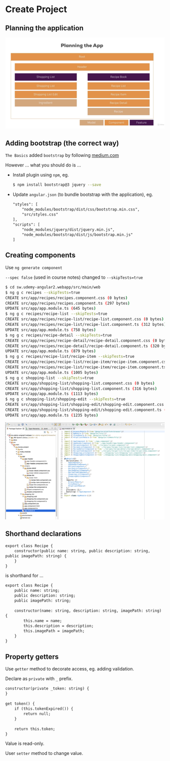 # Create Project

## Planning the application

![Plan](images/application-plan.png)

## Adding bootstrap (the correct way)

`The Basics` added `bootstrap` by following [medium.com](https://medium.com/codingthesmartway-com-blog/using-bootstrap-with-angular-c83c3cee3f4a)

However ... what you should do is ...

* Install plugin using `npm`, eg.
  
  ```bash
  $ npm install bootstrap@3 jquery --save
  ```

* Update `angular.json` (to bundle bootstrap with the application), eg.

  ```
  "styles": [
      "node_modules/bootstrap/dist/css/bootstrap.min.css",
      "src/styles.css"
  ],
  "scripts": [
      "node_modules/jquery/dist/jquery.min.js",
      "node_modules/bootstrap/dist/js/bootstrap.min.js"
  ]
  ```

## Creating components

Use `ng generate component`

`--spec false` (used in course notes) changed to `--skipTests=true`

```bash
$ cd sw.udemy-angular2.webapp/src/main/web
$ ng g c recipes --skipTests=true
CREATE src/app/recipes/recipes.component.css (0 bytes)
CREATE src/app/recipes/recipes.component.ts (297 bytes)
UPDATE src/app/app.module.ts (645 bytes)
$ ng g c recipes/recipe-list --skipTests=true
CREATE src/app/recipes/recipe-list/recipe-list.component.css (0 bytes)
CREATE src/app/recipes/recipe-list/recipe-list.component.ts (312 bytes)
UPDATE src/app/app.module.ts (758 bytes)
$ ng g c recipes/recipe-detail --skipTests=true
CREATE src/app/recipes/recipe-detail/recipe-detail.component.css (0 bytes)
CREATE src/app/recipes/recipe-detail/recipe-detail.component.ts (320 bytes)
UPDATE src/app/app.module.ts (879 bytes)
$ ng g c recipes/recipe-list/recipe-item --skipTests=true
CREATE src/app/recipes/recipe-list/recipe-item/recipe-item.component.css (0 bytes)
CREATE src/app/recipes/recipe-list/recipe-item/recipe-item.component.ts (312 bytes)
UPDATE src/app/app.module.ts (1005 bytes)
$ ng g c shopping-list --skipTests=true
CREATE src/app/shopping-list/shopping-list.component.css (0 bytes)
CREATE src/app/shopping-list/shopping-list.component.ts (316 bytes)
UPDATE src/app/app.module.ts (1113 bytes)
$ ng g c shopping-list/shopping-edit --skipTests=true
CREATE src/app/shopping-list/shopping-edit/shopping-edit.component.css (0 bytes)
CREATE src/app/shopping-list/shopping-edit/shopping-edit.component.ts (316 bytes)
UPDATE src/app/app.module.ts (1235 bytes)
```

![Creating the components](images/creating-the-components.png)

## Shorthand declarations

```
export class Recipe {
    constructor(public name: string, public description: string, public imagePath: string) {
    }
}
```

is shorthand for ...

```
export class Recipe {
    public name: string;
    public description: string;
    public imagePath: string;

    constructor(name: string, description: string, imagePath: string) {
        this.name = name;
        this.description = description;
        this.imagePath = imagePath;
    }
}
```

## Property getters

Use `getter` method to decorate access, eg. adding validation.

Declare as `private` with `_` prefix.

```
constructor(private _token: string) {
}

get token() {
    if (this.tokenExpired()) {
        return null;
    }

    return this.token;
}
```

Value is read-only.

User `setter` method to change value.
